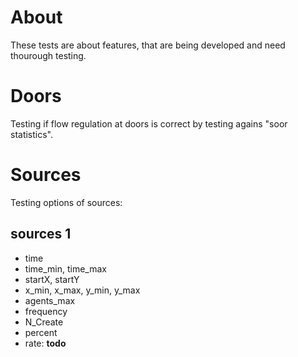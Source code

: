 # About

These tests are about features, that are being developed and need thourough testing.

# Doors

Testing if flow regulation at doors is correct by testing agains "soor statistics".

# Sources

Testing options of sources:

## sources 1

- time
- time_min, time_max
- startX, startY
- x_min, x_max, y_min, y_max
- agents_max
- frequency
- N_Create
- percent
- rate: **todo**
